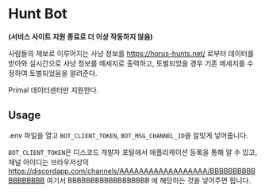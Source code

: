 # Hunt Bot

**(서비스 사이트 지원 종료로 더 이상 작동하지 않음)**

사람들의 제보로 이루어지는 사냥 정보를 https://horus-hunts.net/ 로부터 데이터를 받아와 실시간으로 사냥 정보를 메세지로 출력하고, 토벌되었을 경우 기존 메세지를 수정하여 토벌되었음을 알려준다.

Primal 데이터센터만 지원한다.

## Usage

.env 파일을 열고 `BOT_CLIENT_TOKEN`, `BOT_MSG_CHANNEL_ID`을 알맞게 넣어줍니다.

`BOT_CLIENT_TOKEN`은 디스코드 개발자 포털에서 애플리케이션 등록을 통해 알 수 있고, 채널 아이디는 브라우저상의 https://discordapp.com/channels/AAAAAAAAAAAAAAAAAA/BBBBBBBBBBBBBBBBBB 여기서 BBBBBBBBBBBBBBBBBB 에 해당하는 것을 넣어주면 됩니다.
